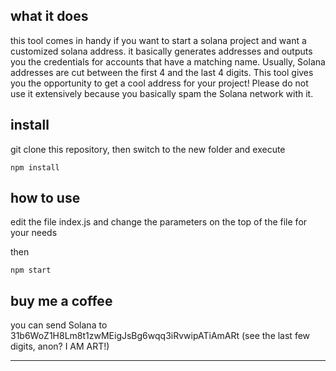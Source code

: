 ## what it does

this tool comes in handy if you want to start a solana project and want a customized solana address.
it basically generates addresses and outputs you the credentials for accounts that have a matching name.
Usually, Solana addresses are cut between the first 4 and the last 4 digits.
This tool gives you the opportunity to get a cool address for your project!
Please do not use it extensively because you basically spam the Solana network with it.


## install


git clone this repository, then switch to the new folder and execute

```
npm install
```


## how to use

edit the file index.js and change the parameters on the top of the file for your needs

then
```
npm start
```

## buy me a coffee

you can send Solana to 31b6WoZ1H8Lm8t1zwMEigJsBg6wqq3iRvwipATiAmARt (see the last few digits, anon? I AM ART!)




___
